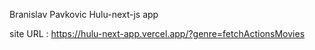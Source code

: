 Branislav Pavkovic Hulu-next-js app

site URL :  https://hulu-next-app.vercel.app/?genre=fetchActionsMovies
